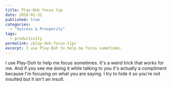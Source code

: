 ```yaml
---
title: Play-Doh focus tip
date: 2018-01-31
published: true
categories:
  - "Success & Prosperity"
tags:
  - productivity
permalink: /play-doh-focus-tip/
excerpt: I use Play-Doh to help me focus sometimes.
---
```

I use Play-Doh to help me focus sometimes. It's a weird trick that works for me. And if you see me doing it while talking to you it's actually a compliment because I'm focusing on what you are saying. I try to hide it so you're not insulted but it isn't an insult.